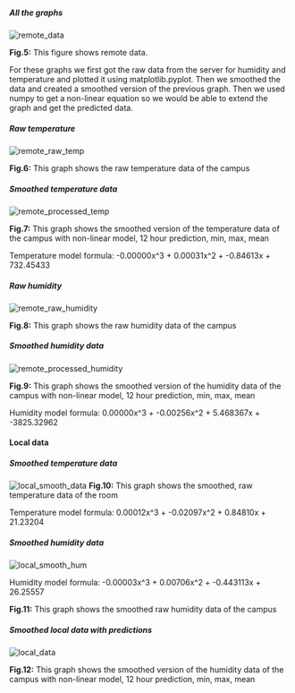 
##### All the graphs
![remote_data](https://user-images.githubusercontent.com/50672613/207284768-683f30cb-169a-44c7-8828-7259c0e24eb0.png)

**Fig.5:** This figure shows remote data. 

For these graphs we first got the raw data from the server for humidity and temperature and plotted it using matplotlib.pyplot. Then we smoothed the data 
and created a smoothed version of the previous graph. Then we used numpy to get a non-linear equation so we would be able to extend the graph and get the 
predicted data.

##### Raw temperature
![remote_raw_temp](https://user-images.githubusercontent.com/50672613/207285460-36254f70-3c72-4f25-bd85-6a7a4b8977dd.png)

**Fig.6:** This graph shows the raw temperature data of the campus

##### Smoothed temperature data
![remote_processed_temp](https://user-images.githubusercontent.com/50672613/207285747-1361978b-fcde-4ebc-885b-cb077d760c5d.png)

**Fig.7:** This graph shows the smoothed version of the temperature data of the campus with non-linear model, 12 hour prediction, min, max, mean

Temperature model formula: -0.00000x^3 + 0.00031x^2 + -0.84613x + 732.45433

##### Raw humidity
![remote_raw_humidity](https://user-images.githubusercontent.com/50672613/207286209-94b447b7-b9a8-4843-9b5d-5238e3ee540d.png)

**Fig.8:** This graph shows the raw humidity data of the campus

##### Smoothed humidity data
![remote_processed_humidity](https://user-images.githubusercontent.com/50672613/207286266-0fc0f8f9-41e3-4d94-bbe0-0112d4d2ac9a.png)

**Fig.9:** This graph shows the smoothed version of the humidity data of the campus with non-linear model, 12 hour prediction, min, max, mean

Humidity model formula: 0.00000x^3 + -0.00256x^2 + 5.468367x + -3825.32962

#### Local data
##### Smoothed temperature data
![local_smooth_data](https://user-images.githubusercontent.com/50672613/207284509-b3509199-bd5e-4baf-b98e-b89818ee5f7d.png)
**Fig.10:** This graph shows the smoothed, raw temperature data of the room

Temperature model formula: 0.00012x^3 + -0.02097x^2 + 0.84810x + 21.23204

##### Smoothed humidity data
![local_smooth_hum](https://user-images.githubusercontent.com/50672613/207313500-77b5cc88-730a-4441-87e6-fe21fcd57ae3.png)

Humidity model formula: -0.00003x^3 + 0.00706x^2 + -0.443113x + 26.25557

**Fig.11:** This graph shows the smoothed raw humidity data of the campus

##### Smoothed local data with predictions
![local_data](https://user-images.githubusercontent.com/50672613/207313582-f05fb3bb-836b-4543-b7b6-69635feb7539.png)


**Fig.12:** This graph shows the smoothed version of the humidity data of the campus with non-linear model, 12 hour prediction, min, max, mean
